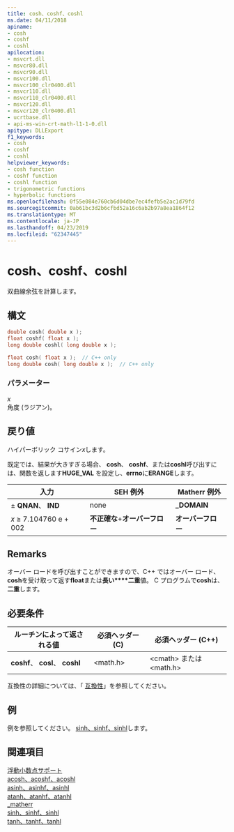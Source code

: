 ```yaml
---
title: cosh、coshf、coshl
ms.date: 04/11/2018
apiname:
- cosh
- coshf
- coshl
apilocation:
- msvcrt.dll
- msvcr80.dll
- msvcr90.dll
- msvcr100.dll
- msvcr100_clr0400.dll
- msvcr110.dll
- msvcr110_clr0400.dll
- msvcr120.dll
- msvcr120_clr0400.dll
- ucrtbase.dll
- api-ms-win-crt-math-l1-1-0.dll
apitype: DLLExport
f1_keywords:
- cosh
- coshf
- coshl
helpviewer_keywords:
- cosh function
- coshf function
- coshl function
- trigonometric functions
- hyperbolic functions
ms.openlocfilehash: 0f55e084e760cb6d04dbe7ec4fefb5e2ac1d79fd
ms.sourcegitcommit: 0ab61bc3d2b6cfbd52a16c6ab2b97a8ea1864f12
ms.translationtype: MT
ms.contentlocale: ja-JP
ms.lasthandoff: 04/23/2019
ms.locfileid: "62347445"
---
```

# <a name="cosh-coshf-coshl"></a>cosh、coshf、coshl

双曲線余弦を計算します。

## <a name="syntax"></a>構文

```C
double cosh( double x );
float coshf( float x );
long double coshl( long double x );
```

```cpp
float cosh( float x );  // C++ only
long double cosh( long double x );  // C++ only
```

### <a name="parameters"></a>パラメーター

*x*<br/>
角度 (ラジアン)。

## <a name="return-value"></a>戻り値

ハイパーボリック コサイン*x*します。

既定では、結果が大きすぎる場合、 **cosh**、 **coshf**、または**coshl**呼び出すには、関数を返します**HUGE_VAL** を設定し、**errno**に**ERANGE**します。

|入力|SEH 例外|Matherr 例外|
|-----------|-------------------|-----------------------|
|± **QNAN**、 **IND**|none|**_DOMAIN**|
|*x* ≥ 7.104760 e + 002|**不正確な**+**オーバーフロー**|**オーバーフロー**|

## <a name="remarks"></a>Remarks

オーバー ロードを呼び出すことができますので、C++ ではオーバー ロード、 **cosh**を受け取って返す**float**または**長い****二重**値。 C プログラムで**cosh**は、**二重**します。

## <a name="requirements"></a>必要条件

|ルーチンによって返される値|必須ヘッダー (C)|必須ヘッダー (C++)|
|-------------|---------------------|-|
|**coshf**、 **cosl**、 **coshl**|\<math.h>|\<cmath> または \<math.h>|

互換性の詳細については、「 [互換性](../../c-runtime-library/compatibility.md)」を参照してください。

## <a name="example"></a>例

例を参照してください。 [sinh、sinhf、sinhl](sinh-sinhf-sinhl.md)します。

## <a name="see-also"></a>関連項目

[浮動小数点サポート](../../c-runtime-library/floating-point-support.md)<br/>
[acosh、acoshf、acoshl](acosh-acoshf-acoshl.md)<br/>
[asinh、asinhf、asinhl](asinh-asinhf-asinhl.md)<br/>
[atanh、atanhf、atanhl](atanh-atanhf-atanhl.md)<br/>
[_matherr](matherr.md)<br/>
[sinh、sinhf、sinhl](sinh-sinhf-sinhl.md)<br/>
[tanh、tanhf、tanhl](tanh-tanhf-tanhl.md)<br/>
